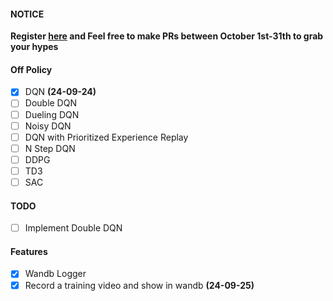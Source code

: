 #### NOTICE
<b>Register [here](https://hacktoberfest.com/) and Feel free to make PRs between October 1st-31th to grab your hypes</b>

#### Off Policy
- [x] DQN **(24-09-24)**
- [ ] Double DQN
- [ ] Dueling DQN
- [ ] Noisy DQN
- [ ] DQN with Prioritized Experience Replay
- [ ] N Step DQN
- [ ] DDPG
- [ ] TD3
- [ ] SAC

#### TODO
- [ ] Implement Double DQN


#### Features
- [x] Wandb Logger
- [x] Record a training video and show in wandb **(24-09-25)**
